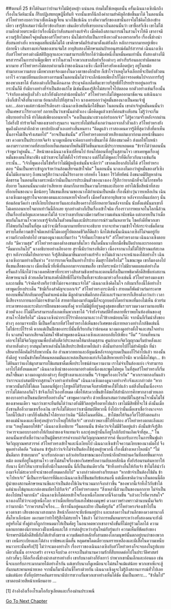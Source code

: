 ##ตอนที่ 25 ข้าได้ยินมาว่าบ้านเจ้าไม่มีทุ่งหญ้า
แน่นอน ย่อมไม่ใช่เหตุผลนั้น
ครั้นเฉินฉางเซิงนึกถึงเรื่องในวัดหิมะนั้น ก็รีบปฏิเสธทฤษฎีนี้ทันที จากนั้นเขาก็นึกถึงคำถามสำคัญอีกข้อขึ้นมาได้
ในตอนนั้น สวีโหย่วหรงบอกว่านางชื่อเฉินชูเจี้ยน
นางใช้แซ่เฉิน บางทีความรักของเขานั้นอาจไม่ใช่คิดไปเองข้างเดียว เขารู้สึกเสมอว่านี่เกี่ยวข้องกับเขา เช่นเดียวกับที่เขาบอกนางในตอนนั้นว่า เขาชื่อสวีเซิง
เขาไม่ได้ถามอีกด้วยตระหนักว่าเรื่องนี้นับว่าสับสนอย่างแท้จริง เมื่อคิดถึงสถานการณ์ในสวนโจวให้ดี เขาอาจมีความรู้สึกไม่พอใจคู่หมั้นของสวีโหย่วหรง นั่นไม่เท่ากับเป็นการหึงหวงตัวเองหรอกหรือ
เรื่องนี้ช่างน่าสับสนอย่างยิ่ง หาเหตุผลที่แน่ชัดไม่ได้
เขาศึกษาคัมภีร์เต๋ามาตั้งแต่ยังเล็ก หลักการมากมายอยู่เพียงปลายนิ้ว เส้นทางแห่งจิตของเขาแจ่มใส อายุสิบสองก็ศึกษาแผ่นป้ายอนุสรณ์คัมภีร์สวรรค์ เฉินฉางเซิงกับสวีโหย่วหรงต่างมีสติปัญญาและความสามารถที่เรียกได้ว่ามีแค่หนึ่งในหมื่นคนเท่านั้น ทั้งสองต่างก็มีพรสวรรค์ในการบำเพ็ญเพียร ทว่าในสวนโจวพวกเขากลับทำเรื่องต่างๆ อย่างรีบร้อนและทำผิดพลาดมากมาย
สวีโหย่วหรงไม่ตอบคำถามงี่เง่าของเฉินฉางเซิง เนื้อซี่โครงยังคงเดือดปุดๆ อยู่ในหม้อ ท่ามกลางความสงบ เมื่อพวกเขาจ้องมองในดวงตาของอีกฝ่าย ก็เข้าใจว่าเหตุใดจึงเลือกที่จะปิดบังตัวตนเอาไว้ ความเปลี่ยนแปลงทางอารมณ์ในตอนนั้นไม่ว่าจะเล็กน้อยเพียงไรก็ไม่อาจรอดพ้นไปจากการรับรู้ของพวกเขาได้
ทั้งสองต่างก็เป็นเด็กฉลาด ประดุจดังเกล็ดหิมะขาวบริสุทธิ์ที่โปรยปรายอยู่นอกร้าน
กระนั้นก็ดี ยังมีบางอย่างที่จำเป็นต้องแก้ไข มิเช่นนั้นคงรู้สึกไม่สบายใจไปตลอด ยกตัวอย่างเช่นเรื่องนั้น
“เจ้ากับองค์หญิงลั่วลั่ว แล้วก็ยังมังกรดำน้อยนั่นอีก”
สวีโหย่วหรงไม่ได้พูดออกมาชัดเจน แต่เฉินฉางเซิงก็เข้าใจสิ่งที่นางถาม
ย้อนกลับไปที่สุสานโจว นางเคยบอกว่าคู่หมั้นของนางเป็นคนเจ้าชู้ และ...ล่อลวงแต่สาวน้อยไร้เดียงสา
เฉินฉางเซิงพลันนึกได้ขึ้นมา ในตอนนั้น เขาด่าเจ้าคู่หมั้นคนนั้นว่าเป็นเศษสวะไร้ยางอาย!
กลายเป็นว่าเขานั้นด่าตัวเอง
เมื่อคิดดูแล้วเขาก็ค่อนข้างสับสน ไม่รู้ว่าจะเริ่มอธิบายอย่างไรดี ทำได้แต่เพียงถอนหายใจ
“คงเป็นแม่นางซวงเอ๋อร์บอกเจ้า”
ได้รู้ความจริงหลังจากผ่านไปครึ่งปี ทำร้ายจิตใจของเขาอย่างรุนแรง จนกระทั่งไม่ทันสังเกตว่านอกจากลั่วลั่วแล้ว สวีโหย่วหรงยังพูดถึงมังกรดำอีกด้วย
เขาปกป้องตัวเองอย่างสิ้นหนทาง “คิดดูแล้ว เราสองคนควรรู้ดีที่สุดว่าสิ่งที่ตาเห็นนั้นอาจไม่เป็นจริงเสมอไป”
“อาจเป็นเช่นนั้น”
สวีโหย่วหรงตอบด้วยเสียงแผ่นเบาก่อนเงยหน้าขึ้นมองเขา ดวงตาเป็นประกายเจิดจ้า
นางดูเหมือนจะคิดบางอย่างขึ้นมาได้ ก็ต้องขมวดคิ้ว ส่งผลให้ใบหน้างดงามราวภาพวาดที่สงบเยือกเย็นเสมอมาก็พลันมีชีวิตขึ้นมาและมีประกายแหลมคม
“ข้าจำได้ว่าตอนนั้นเจ้าพูดว่าคู่หมั้น...”
สีหน้าของเฉินฉางเซิงเปลี่ยนไป ย้อนไปตอนที่อยู่ในสุสานโจว เขาเคยพูดเรื่องคู่หมั้นของตนให้นางฟัง แม้ว่าเขาจะไม่ได้ตั้งใจว่าร้ายนาง แต่ก็ไม่ได้พูดอะไรที่ดีเกี่ยวกับนางเช่นกัน กระนั้น...
“เจ้าก็พูดเองไม่ใช่หรือว่าไม่มีผู้หญิงเช่นนั้นจะดีกว่า” เขาอดเถียงกลับไม่ได้
สวีโหย่วหรงตอบ “นั่นเป็นเพราะข้าถูกเจ้าหว่านล้อมเสียจนเข้าใจผิด”
ในตอนนั้น นางเองก็มองว่าคู่หมั้นของสวีเซิงนั้นไม่ดีเอามากๆ ถึงขนาดรู้สึกว่านางนั้นไร้ยางอาย เย่อหยิ่ง โง่เขลา ไร้วิสัยทัศน์ ถึงขนาดมีปัญหาด้านศีลธรรม
ในตอนที่นางตระหนักว่านั่นเป็นการประเมินตัวของนางเอง ก็รู้สึกว่ายากนักที่จะไม่โกรธหรืออับอาย
ในตอนนั้นนางต่อว่าเสียหาย ต่อมาก็กลายเป็นความโกรธและอับอาย
อย่าได้เชื่อสีหน้าที่สงบเยือกเย็นของนาง มือน้อยๆ ใต้แขนเสื้อนวมของนางได้กำแน่นเป็นหมัด
เรื่องนี้ช่างวุ่นวายเหลือเกิน
เฉินฉางเซิงมองดูสุราในจอกของตนและถอนหายใจอีกครั้ง
เมื่อครั้งเขาอายุสิบขวบ หลังจากกลิ่นแปลกๆ นั่นห้อมล้อมวัดเก่า เขาก็เงียบไปหลายวันและส่งเสียงครางไปอีกหลายวันหลังจากนั้น นับตั้งแต่นั้นมาเขาก็ไม่เคยถอนหายใจมากเท่าวันนี้อีกเลย
ทุกอย่างต่างก็เป็นเรื่องเข้าใจผิด
เรื่องราวการพบเจอในโลกนี้ล้วนเป็นเรื่องบังเอิญและคาดเดาไม่ได้
ระหว่างเขากับนางมีความรักความแค้นนานับชนิด แต่กลายเป็นว่าเมื่อพบกันในสวนโจวพวกเขารู้จักกันในตัวตนอื่นและมีประสบการณ์ร่วมกันหลายวัน
โชคยังดีที่พวกเขาก็ได้พบกันใหม่ในที่สุด แม้ว่าจะมีเรื่องมากมายที่ยากจะอธิบาย ยากจะทำความเข้าใจให้กระจ่างชัดก็ตาม
ตราบใดที่ความเข้าใจผิดเหล่านี้ไม่คงอยู่ไปตลอดชีวิตก็ดีแล้ว
นึกได้เช่นนั้นเฉินฉางเซิงก็ไม่จมอยู่กับความกังวลอีกต่อไป เขามองดูนางและยิ้มกว้าง
“เจ้ายิ้มอะไรของเจ้า” สวีโหย่วหรงถาม
เฉินฉางเซิงตอบกลับ “มีความสุข”
สวีโหย่วหรงมองต่ำลงขนตาสั่นไหว
ทันใดนั้นนางก็ยกมือขึ้นปิดปากและเรอออกมา
“ดื่มมากเกินไป” นางอธิบายอย่างเอียงอาย
สุรานี้นับว่าแรงทีเดียว เนื่องจากนางไม่ได้ใช้ปราณแท้สะกดสุรา หลังจากดื่มไปหลายจอก จึงรู้สึกมึนเมาขึ้นมาอย่างแท้จริง
หาไม่แล้วนางจะหน้าแดงได้อย่างไร
เฉินฉางเซิงถามอย่างเป็นห่วง “อาการบาดเจ็บเป็นอย่างไรบ้าง ดื่มสุราได้หรือไม่”
ในขณะพูด เขาก็มองลงไปที่แขนเสื้อของนาง เมื่อเห็นนิ้วที่เพิ่งยื่นออกมาจากแขนเสื้อ เขาก็ตระหนักว่าไม่มีบาดแผลแต่อย่างใด
ครั้นแล้วก็นึกได้ว่านางเคยศึกษาที่กระทรวงสิบสามชิงเหย้าและตอนนี้ยังเป็นเทพธิดาศักดิ์สิทธิ์แห่งสถานศึกษาหนานซี ด้วยเคล็ดวิชาแสงศักดิ์สิทธิ์ก็ไม่จำเป็นที่เขาจะต้องมาห่วงเรื่องเช่นนี้
สวีโหย่วหรงมองเขาและถามขึ้น “เจ้าคิดจริงหรือว่าข้าไม่อาจเอาชนะเจ้าได้”
เฉินฉางเซิงคิดในใจ กลับมาเรื่องนี้ได้อย่างไร เขาพูดเบี่ยงประเด็น “ข้ามีเรื่องสำคัญจะบอกเจ้า”
สวีโหย่วหรงกระดิกนิ้ว สายลมก็พัดม้วนร่มกระดาษทองบนพื้นให้กลับมาอยู่ในตำแหน่งเดิม มีลูกค้ามาเพิ่มอีกสองโต๊ะและร้านอาหารก็เสียงดังกว่าเก่า เวลานี้เสียงจากภายนอกไม่อาจเข้ามาได้ สายตาที่มองมายังมุมนี้ก็จะถูกบดบังโดยกำแพงที่มองไม่เห็น
ด้วยร่มกระดาษทองและระดับการฝึกตนของคนทั้งคู่ หากไม่มีผู้ที่อยู่จุดสูงสุดของขั้นรวบรวมดวงดาวมาแอบฟังด้วยตัวเอง ก็ไม่มีใครสามารถสังเกตเห็นพวกเขาได้
“เจ้ายังจำสมบัติทั้งหลายที่เราพบในห้องหินของสุสานโจวได้หรือไม่”
เฉินฉางเซิงนำกระบี่ไร้ราคีออกมาและวางไว้ข้างหม้อบนโต๊ะ จากนั้นก็เริ่มนำสิ่งของต่างๆ ออกมาจากฝัก
นี่เป็นครั้งแรกที่สวีโหย่วหรงได้เห็นของวิเศษของนิกายหลวงอย่างใกล้ชิดเช่นนี้ ไม่ใช่กระบี่ไร้ราคี หากแต่เป็นฝักของกระบี่นั้นที่เรียกกันว่าซ่อนคม นางมองดูอย่างตั้งใจและสนใจอย่างยิ่ง นางสนใจมากเสียจนไม่สนใจฟังคำพูดของเฉินฉางเซิงและตอบกลับไปเพียง “อืม”
“ก่อนที่หนานเค่อจะใช้ไม้จิตวิญญาณเพื่อบังคับสัตว์ประหลาดให้มาล้อมสุสาน ศูนย์กลางจิตวิญญาณเริ่มบ้าคลั่งและทำลายสิ่งต่างๆ ยาสมุนไพรเหล่านั้นได้เสียประสิทธิภาพไปแล้ว ดังนั้นทำลายไปก็ไม่สำคัญนัก ที่น่าเสียดายก็คือคัมภีร์ลับพวกนั้น อ้อ ส่วนพวกหยกและอัญมณีหลังจากถูกบดเป็นผงก็ไร้ค่าไปแล้ว ทองนั้นยังดีอยู่ จากนั้นข้าก็ขอให้คนหลอมมันและหล่อเป็นทองแท่งจึงไม่เสียหายเท่าไรนัก พวกนี้คือไข่มุก... ข้าได้ยินมาว่าผงไข่มุกสามารถใช้ผสมชาดื่มเพื่อประโยชน์ด้านความงาม เราไม่จำเป็นต้องแบ่ง เจ้าสามารถเอาไปได้ทั้งหมดเลย”
เฉินฉางเซิงนำของออกมาอย่างต่อเนื่องและพูดไม่หยุด
ในที่สุดสวีโหย่วหรงก็เริ่มสนใจขึ้นมา นางมองดูกล่องต่างๆ ที่อยู่ข้างเตาและถามขึ้น “เจ้าพูดเรื่องอะไรกัน”
“พวกเราตกลงกันแล้ว ว่าเราจะแบ่งสมบัติจากสุสานโจวอย่างเท่าเทียม”
เฉินฉางเซิงมองดูนางอย่างจริงจังและกล่าวต่อ “หากยาพวกนั้นยังใช้ได้ผล ในตอนที่ผู้อาวุโสซูหลีได้รับบาดเจ็บสาหัสข้าคงใช้ไปแล้ว แต่สิ่งอื่นนั้นเนื่องจากเราไม่ได้ตกลงกันไว้ ข้าจึงเก็บไว้เองทั้งหมด เพื่อให้สะดวกขึ้นข้าได้ขอให้สำนักการศึกษากลางช่วยแลกของบางอย่างเป็นธนบัตรหรืออย่างอื่น”
เขาพูดความจริง ด้วยเชื่อมาเสมอว่าสมบัติในสุสานโจวนั้นไม่ใช่ของเขาคนเดียว จนกว่าเขาจะยืนยันได้ว่านางยังมีชีวิตอยู่หรือตายไปแล้ว เขาไม่มีสิทธิ์ที่จะใช้ ดังนั้นเมื่อถังซานสือลิ่วถามเขาเรื่องเงิน เขาจึงไม่ได้บอกว่าเขามีสมบัติพวกนี้ ยิ่งไปกว่านั้นเมื่อเขาเชื่อว่างนางจากโลกนี้ไปแล้ว เขาก็ยิ่งตัดสินใจได้ยากกว่าเดิม
“นี่คือโฉนดที่ดิน... ข้าได้ขอให้จินอวี้ลวี่ไปยังตอนล่างของแม่น้ำแดงและซื้อทุ่งหญ้ากว้างใหญ่ให้กับเจ้า” เขากล่าวพลางชี้ไปที่กล่อง
สวีโหย่วหรงตกตะลึงและถาม “เหตุใดมอบให้ข้า”
เฉินฉางเซิงอธิบาย “ในตอนนั้น ข้าคิดว่าเจ้าไม่มีชีวิตอยู่แล้ว ดังนั้นข้าจึงรู้สึกว่าควรจะมอบบางอย่างให้กับเผ่าของเจ้าแทนเจ้า และทุ่งหญ้านั้นก็อยู่ใกล้กับบ้านเกิดเจ้าที่สุด...”
ในตอนนั้นเขายังเชื่อว่านางเป็นผู้มีพรสวรรค์จากเผ่าจิตวิญญาณพรสวรรค์ ที่แบกรับภาระในการฟื้นฟูเผ่าจิตวิญญาณพรสวรรค์
สวีโหย่วหรงเข้าใจและนิ่งเงียบไป
เฉินฉางเซิงเข้าใจความเงียบของนางผิดไป จึงพูดอย่างอึดอัด “แน่นอน ข้ารู้แล้วว่าเจ้าไม่จำเป็นต้องใช้ทุ่งหญ้าพวกนี้ เรื่องนี้ช่างเหลวไหลนัก”
“ไม่ มันดีมาก ข้าชอบมาก”
นางรับกล่องมา แล้วเอ่ยกับเขาขณะมองใบหน้าอีกฝ่ายผ่านควันที่ลอยขึ้นมาจากหม้อ
ตอนที่อยู่ในสุสานโจว เขาไม่สนใจเรื่องของวิเศษหรือความลับเลยสักนิด ทั้งยังร้อนรนค้นหายาให้กับนาง นี่ทำให้นางซาบซึ้งยิ่งนักในตอนนั้น
นี่ก็เป็นเช่นเดียวกัน
“ข้าทิ้งอย่างอื่นให้กับเจ้า ข้าไม่ได้นำวังถงมาจึงไม่สะดวกที่จะนำของทั้งหมดกลับไป”
นางกล่าวต่ออย่างเรียบเฉย “หากข้าจำเป็นต้องใช้มัน ข้าจะไปหาเจ้า”
นี่เป็นการจัดการที่ดีและเฉินฉางเซิงก็ชื่นชมกับข้อเสนอนี้ แต่เมื่อเขาคิดว่านางในตอนนี้คือผู้นำของสถานศึกษาหนานซีและจำเป็นต้องใช้เงินจำนวนมากจึงกล่าวขึ้น “ของพวกนี้เจ้าทิ้งไว้กับข้าได้ แต่นำผงไข่มุกและกล่องธนบัตรไปกับเจ้า”
สวีโหย่วหรงตอบ “สิ่งเหล่านี้ล้วนเป็นของนอกกาย ไม่จำเป็นต้องไปสนใจมากนัก”
เฉินฉางเซิงไม่ค่อยเข้าใจเรื่องเหนือโลกพวกนี้จึงถามขึ้น “แล้วอะไรที่ควรสนใจ”
นางเองก็ใช่ว่าจะอยู่เหนือโลก ทว่าเมื่อเทียบกับแสงไฟของมนุษย์ ดวงดาวพร่างพราวด้านบนนั้นเจิดจ้ากว่ามากนัก
“เราควรสนใจเรื่อง.... ที่เรานั้นอยู่คนละฝ่าย เป็นศัตรูกัน”
สวีโหย่วหรงจ้องเข้าไปในดวงตาเขา เสียงของนางสงบมาก สีหน้าก็ออกจะซับซ้อนอยู่บ้าง และแสงดาวในส่วนลึกของดวงตานางก็สั่นไหวเล็กน้อย
งดงามทว่าทำให้รู้สึกไม่สบายใจ
ใช่แล้ว ไม่ว่าการหมั้นหมายระหว่างทั้งสองคนจะยังมีอยู่หรือไม่ ทั้งคู่ต่างก็ถูกกำหนดมาให้เป็นศัตรู ในอนาคตพวกเขาอาจถึงขั้นที่ไม่อยู่ร่วมโลกได้
ความแตกแยกของนิกายหลวงฝั่งเหนือและใต้ การต่อสู้ระหว่างรุ่นใหม่กับรุ่นเก่า ความเห็นที่ขัดแย้งของจักรพรรดินีศักดิ์สิทธิ์กับใต้เท้าสังฆราช
ความขัดแย้งหลักทั้งสามของโลกมนุษย์นั้นตกอยู่บนบ่าของพวกเขา
เหนือระเบียงและใต้ล่าง ยาพิษและมีดสั้น หลุมศพโดดเดี่ยวบนทรายเหลืองและผีเสื้อในความเหน็บหนาวกระนั้นหรือ[1] ไม่ว่าจะมองอย่างไร เรื่องราวของเฉินฉางเซิงกับสวีโหย่วหรงก็จะจบลงในรูปแบบเดียวกันนั้น อาจจะเศร้า อาจจะเจ็บปวด อาจจะเป็นตำนานความรักที่สืบทอดต่อไปในประวัติศาสตร์ กล่าวสั้นๆ ก็คือเรื่องนี้ช่างน่าสงสารอย่างยิ่ง
เขากับนางต่างก็ยังเยาว์ บ่าพวกเขานั้นเล็กและอ่อนแอ เช่นนี้จะแบกรับภาระมากมายได้อย่างไรกัน
แต่เขากับนางก็ดูเหมือนจะไม่สนใจแม้แต่น้อย พวกเขาเพิ่งจะสู้กันบนสะพานหน่ายเหอ จากนั้นก็มานั่งกินซี่โครงด้วยกัน เฉินฉางเซิงดูจะไม่รู้ถึงสถานการณ์ทั่วไปเลยแม้แต่น้อย ทั้งที่อุปสรรคอันตรายนานัปการขวางกั้นพวกเขาอย่างเห็นได้ชัด นั่นเป็นเพราะ...
“ข้าลืมไป” เขาตอบด้วยสีหน้าเหนียมอาย
…

[1] อ้างอิงถึงเรื่องโรเมโอกับจูเลียตและเรื่องม่านประเพณี


[Go To Next Chapter]( ./535.md)
